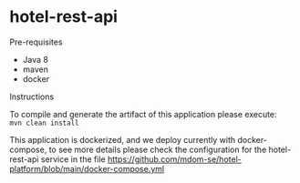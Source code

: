 # hotel-rest-api

Pre-requisites

- Java 8
- maven
- docker

Instructions

To compile and generate the artifact of this application please execute:  
`mvn clean install`

This application is dockerized, and we deploy currently with docker-compose, to see more details please check the configuration for the hotel-rest-api service in the file https://github.com/mdom-se/hotel-platform/blob/main/docker-compose.yml